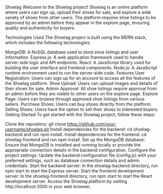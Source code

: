Shoelag
Welcome to the Shoelag project! Shoelag is an online platform where users can sign up, upload their shoes for sale, and explore a wide variety of shoes from other users. The platform requires shoe listings to be approved by an admin before they appear in the explore page, ensuring quality and authenticity for buyers.

Technologies Used
The Shoelag project is built using the MERN stack, which includes the following technologies:

MongoDB: A NoSQL database used to store shoe listings and user information.
Express.js: A web application framework used to handle server-side logic and API endpoints.
React: A JavaScript library used for building the user interface and frontend components.
Node.js: A JavaScript runtime environment used to run the server-side code.
Features
User Registration: Users can sign up for an account to access all the features of the Shoelag platform.
Shoe Upload: Users can upload images and details of their shoes for sale.
Admin Approval: All shoe listings require approval from an admin before they are visible to other users on the explore page.
Explore Page: Users can browse through approved shoe listings from various sellers.
Purchase Shoes: Users can buy shoes directly from the platform.
Selling Shoes: Users have the option to sell their shoes to interested buyers.
Getting Started
To get started with the Shoelag project, follow these steps:

Clone the repository: git clone https://github.com/your-username/shoelag.git
Install dependencies for the backend: cd shoelag-backend and run npm install.
Install dependencies for the frontend: cd shoelag-frontend and run npm install.
Set up the MongoDB database: Ensure that MongoDB is installed and running locally or provide the appropriate connection details in the backend configuration.
Configure the project settings: Update the backend configuration file (config.js) with your preferred settings, such as database connection details and admin credentials.
Start the backend server: In the shoelag-backend directory, run npm start to start the Express server.
Start the frontend development server: In the shoelag-frontend directory, run npm start to start the React development server.
Access the Shoelag platform by visiting http://localhost:3000 in your web browser.
